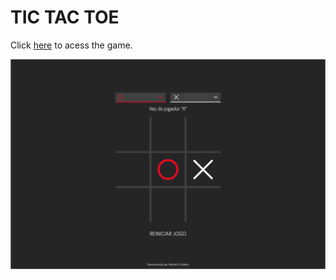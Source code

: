 # TIC TAC TOE 
Click [here](https://herbertcordeiro.github.io/tic-tac-toe) to acess the game.

![tela inicial](https://github.com/herbertcordeiro/jogo-da-velha/blob/master/assets/img/velha.png)
